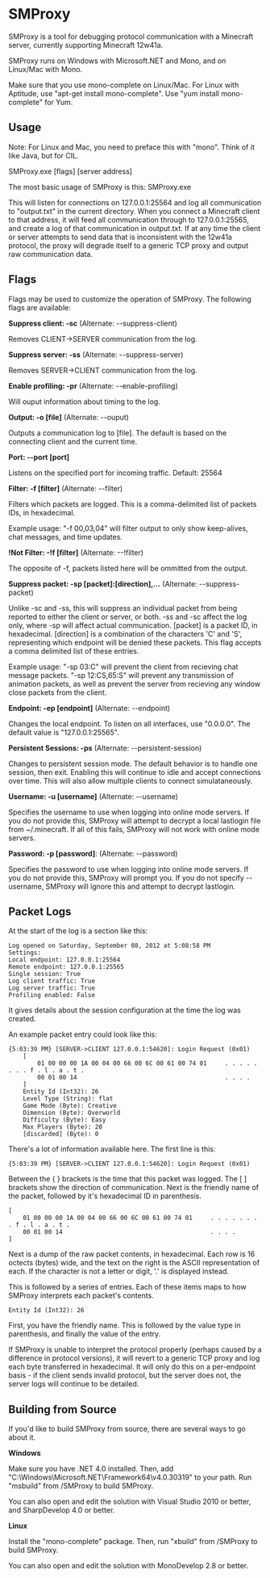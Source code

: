 SMProxy
=======

SMProxy is a tool for debugging protocol communication with a Minecraft server, currently supporting Minecraft 12w41a.

SMProxy runs on Windows with Microsoft.NET and Mono, and on Linux/Mac with Mono.

Make sure that you use mono-complete on Linux/Mac.  For Linux with Aptitude, use "apt-get install mono-complete".  Use "yum
install mono-complete" for Yum.

Usage
-----

Note: For Linux and Mac, you need to preface this with "mono".  Think of it like Java, but for CIL.

SMProxy.exe [flags] [server address]

The most basic usage of SMProxy is this:
SMProxy.exe

This will listen for connections on 127.0.0.1:25564 and log all communication to "output.txt" in the current directory.  When
you connect a Minecraft client to that address, it will feed all communication through to 127.0.0.1:25565, and create a log
of that communication in output.txt.  If at any time the client or server attempts to send data that is inconsistent with the
12w41a protocol, the proxy will degrade itself to a generic TCP proxy and output raw communication data.

Flags
-----

Flags may be used to customize the operation of SMProxy.  The following flags are available:

**Suppress client: -sc** (Alternate: --suppress-client)

Removes CLIENT->SERVER communication from the log.

**Suppress server: -ss** (Alternate: --suppress-server)

Removes SERVER->CLIENT communication from the log.

**Enable profiling: -pr** (Alternate: --enable-profiling)

Will ouput information about timing to the log.

**Output: -o [file]** (Alternate: --ouput)

Outputs a communication log to [file].  The default is based on the connecting client and the current time.

**Port: --port [port]**

Listens on the specified port for incoming traffic.  Default: 25564

**Filter: -f [filter]** (Alternate: --filter)

Filters which packets are logged.  This is a comma-delimited list of packets IDs, in hexadecimal.

Example usage: "-f 00,03,04" will filter output to only show keep-alives, chat messages, and time updates.

**!Not Filter: -!f [filter]** (Alternate: --!filter)

The opposite of -f, packets listed here will be ommitted from the output.

**Suppress packet: -sp [packet]:[direction],...** (Alternate: --suppress-packet)

Unlike -sc and -ss, this will suppress an individual packet from being reported to either the client or server, or both.
-ss and -sc affect the log only, where -sp will affect actual communication.  [packet] is a packet ID, in hexadecimal. 
[direction] is a combination of the characters 'C' and 'S', representing which endpoint will be denied these packets. 
This flag accepts a comma delimited list of these entries.

Example usage: "-sp 03:C" will prevent the client from recieving chat message packets.  "-sp 12:CS,65:S" will prevent
any transmission of animation packets, as well as prevent the server from recieving any window close packets from the
client.

**Endpoint: -ep [endpoint]** (Alternate: --endpoint)

Changes the local endpoint.  To listen on all interfaces, use "0.0.0.0".  The default value is "127.0.0.1:25565".

**Persistent Sessions: -ps** (Alternate: --persistent-session)

Changes to persistent session mode.  The default behavior is to handle one session, then exit.  Enabling this will continue
to idle and accept connections over time.  This will also allow multiple clients to connect simulataneously.

**Username: -u [username]** (Alternate: --username)

Specifies the username to use when logging into online mode servers. If you do not provide this, SMProxy will attempt to
decrypt a local lastlogin file from ~/.minecraft. If all of this fails, SMProxy will not work with online mode servers.

**Password: -p [password]**: (Alternate: --password)

Specifies the password to use when logging into online mode servers. If you do not provide this, SMProxy will prompt you.
If you do not specify --username, SMProxy will ignore this and attempt to decrypt lastlogin.

Packet Logs
-----------

At the start of the log is a section like this:

	Log opened on Saturday, September 08, 2012 at 5:08:58 PM
	Settings:
	Local endpoint: 127.0.0.1:25564
	Remote endpoint: 127.0.0.1:25565
	Single session: True
	Log client traffic: True
	Log server traffic: True
	Profiling enabled: False

It gives details about the session configuration at the time the log was created.

An example packet entry could look like this:

	{5:03:39 PM} [SERVER->CLIENT 127.0.0.1:54620]: Login Request (0x01)
		[
			01 00 00 00 1A 00 04 00 66 00 6C 00 61 00 74 01     . . . . . . . . f . l . a . t . 
			00 01 00 14                                         . . . . 
		]
		Entity Id (Int32): 26
		Level Type (String): flat
		Game Mode (Byte): Creative
		Dimension (Byte): Overworld
		Difficulty (Byte): Easy
		Max Players (Byte): 20
		[discarded] (Byte): 0
        
There's a lot of information available here.  The first line is this:

    {5:03:39 PM} [SERVER->CLIENT 127.0.0.1:54620]: Login Request (0x01)

Between the { } brackets is the time that this packet was logged.  The [ ] brackets show the direction of communication.  Next is the friendly name
of the packet, followed by it's hexadecimal ID in parenthesis.

	[
		01 00 00 00 1A 00 04 00 66 00 6C 00 61 00 74 01     . . . . . . . . f . l . a . t . 
		00 01 00 14                                         . . . . 
	]
    
Next is a dump of the raw packet contents, in hexadecimal.  Each row is 16 octects (bytes) wide, and the text on the right is the ASCII representation
of each. If the character is not a letter or digit, '.' is displayed instead.

This is followed by a series of entries.  Each of these items maps to how SMProxy interprets each packet's contents.

    Entity Id (Int32): 26
    
First, you have the friendly name.  This is followed by the value type in parenthesis, and finally the value of the entry.

If SMProxy is unable to interpret the protocol properly (perhaps caused by a difference in protocol versions), it will revert to a generic TCP proxy
and log each byte transferred in hexadecimal.  It will only do this on a per-endpoint basis - if the client sends invalid protocol, but the server does
not, the server logs will continue to be detailed.

Building from Source
--------------------

If you'd like to build SMProxy from source, there are several ways to go about it.

**Windows**

Make sure you have .NET 4.0 installed.  Then, add "C:\Windows\Microsoft.NET\Framework64\v4.0.30319" to your path.  Run "msbuild" from /SMProxy to build SMProxy.

You can also open and edit the solution with Visual Studio 2010 or better, and SharpDevelop 4.0 or better.

**Linux**

Install the "mono-complete" package.  Then, run "xbuild" from /SMProxy to build SMProxy.

You can also open and edit the solution with MonoDevelop 2.8 or better.
